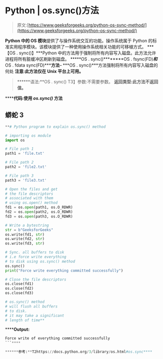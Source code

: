 # Python | os.sync()方法

> 原文:[https://www.geeksforgeeks.org/python-os-sync-method/](https://www.geeksforgeeks.org/python-os-sync-method/)

**Python 中的 OS 模块**提供了与操作系统交互的功能。操作系统属于 Python 的标准实用程序模块。该模块提供了一种使用操作系统相关功能的可移植方式。
***【OS . sync()】***Python 中的方法用于强制将所有内容写入磁盘。此方法允许进程将所有脏缓冲区刷新到磁盘。
*****OS . sync()********OS . fsync(FD)*****和*****OS . fdata sync(FD)*****方法**–
***OS . sync()***方法强制将所有内容写入磁盘的何处
**注意:**此方法仅在 Unix 平台上可用。**** 

> ******语法:**OS . sync()
> T3】参数:不需要参数。
> **返回类型:**此方法不返回值。****

******代码:**使用 ***os.sync()*** 方法**** 

## ****蟒蛇 3****

```py
**# Python program to explain os.sync() method

# importing os module
import os

# File path 1
path1 = 'file.txt'

# File path 2
path2 = 'file2.txt'

# File path 3
path3 = 'file3.txt'

# Open the files and get
# the file descriptors
# associated with them
# using os.open() method
fd1 = os.open(path1, os.O_RDWR)
fd2 = os.open(path2, os.O_RDWR)
fd3 = os.open(path3, os.O_RDWR)

# Write a bytestring
str = b"GeeksforGeeks"
os.write(fd1, str)
os.write(fd2, str)
os.write(fd3, str)

# Sync. all buffers to disk
# i.e force write everything
# to disk using os.sync() method
os.sync()
print("Force write everything committed successfully")

# Close the file descriptors
os.close(fd1)
os.close(fd2)
os.close(fd3)

# os.sync() method
# will flush all buffers
# to disk.
# it may take a significant
# length of time**
```

******Output:** 

```py
Force write of everything committed successfully
```**** 

******参考:**T2https://docs.python.org/3/library/os.html#os.sync****